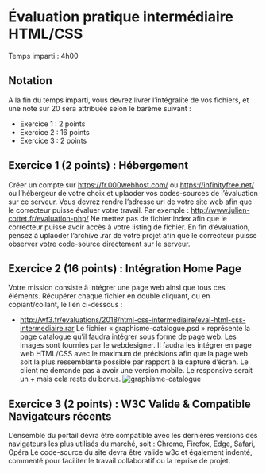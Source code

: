 # Évaluation pratique intermédiaire HTML/CSS
Temps imparti : 4h00

## Notation
A la fin du temps imparti, vous devrez livrer l’intégralité de vos fichiers, et une note sur 20 sera attribuée
selon le barème suivant :
-  Exercice 1 : 2 points
-  Exercice 2 : 16 points
-  Exercice 3 : 2 points

## Exercice 1 (2 points) : Hébergement
Créer un compte sur https://fr.000webhost.com/ ou https://infinityfree.net/ ou l’hébergeur de votre choix et uplaoder vos codes-sources de l’évaluation sur ce serveur.
Vous devrez rendre l’adresse url de votre site web afin que le correcteur puisse évaluer votre travail.
Par exemple : http://www.julien-cottet.fr/evaluation-php/
Ne mettez pas de fichier index afin que le correcteur puisse avoir accès à votre listing de fichier.
En fin d’évaluation, pensez à uplaoder l’archive .rar de votre projet afin que le correcteur puisse observer votre code-source directement sur le serveur.

## Exercice 2 (16 points) : Intégration Home Page
Votre mission consiste à intégrer une page web ainsi que tous ces éléments.
Récupérer chaque fichier en double cliquant, ou en copiant/collant, le lien ci-dessous :
- http://wf3.fr/evaluations/2018/html-css-intermediaire/eval-html-css-intermediaire.rar
Le fichier « graphisme-catalogue.psd » représente la page catalogue qu’il faudra intégrer sous forme de page web.
Les images sont fournies par le webdesigner. Il faudra les intégrer en page web HTML/CSS avec le maximum de
précisions afin que la page web soit la plus ressemblante possible par rapport à la capture d’écran.
Le client ne demande pas à avoir une version mobile.
Le responsive serait un + mais cela reste du bonus.
![graphisme-catalogue](https://github.com/user-attachments/assets/6cfebd9f-5070-435a-ab5b-af9f7b903063)

## Exercice 3 (2 points) : W3C Valide & Compatible Navigateurs récents
L’ensemble du portail devra être compatible avec les dernières versions des navigateurs les plus utilisés du marché,
soit : Chrome, Firefox, Edge, Safari, Opéra
Le code-source du site devra être valide w3c et également indenté, commenté pour faciliter le travail collaboratif ou la
reprise de projet.

